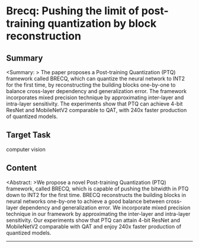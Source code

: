 # Brecq: Pushing the limit of post-training quantization by block reconstruction

## Summary

<Summary: > The paper proposes a Post-training Quantization (PTQ) framework called BRECQ, which can quantize the neural network to INT2 for the first time, by reconstructing the building blocks one-by-one to balance cross-layer dependency and generalization error. The framework incorporates mixed precision technique by approximating inter-layer and intra-layer sensitivity. The experiments show that PTQ can achieve 4-bit ResNet and MobileNetV2 comparable to QAT, with 240x faster production of quantized models.


## Target Task

computer vision

## Content

<Abstract: >We propose a novel Post-training Quantization (PTQ) framework, called BRECQ, which is capable of pushing the bitwidth in PTQ down to INT2 for the first time. BRECQ reconstructs the building blocks in neural networks one-by-one to achieve a good balance between cross-layer dependency and generalization error. We incorporate mixed precision technique in our framework by approximating the inter-layer and intra-layer sensitivity. Our experiments show that PTQ can attain 4-bit ResNet and MobileNetV2 comparable with QAT and enjoy 240x faster production of quantized models.



---

